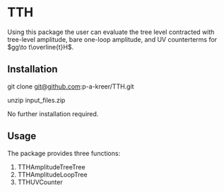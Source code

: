 # TTH

Using this package the user can evaluate the tree level contracted with tree-level amplitude, bare one-loop amplitude, and UV counterterms for $gg\to t\overline{t}H$.

## Installation

git clone git@github.com:p-a-kreer/TTH.git

unzip input_files.zip

No further installation required. 

## Usage

The package provides three functions: 

1. TTHAmplitudeTreeTree
2. TTHAmplitudeLoopTree
3. TTHUVCounter




